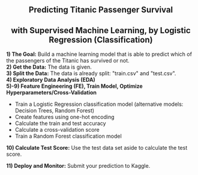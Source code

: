 <h2 align="center">Predicting Titanic Passenger Survival  
    <h2 align="center">with Supervised Machine Learning, by Logistic Regression (Classification)
</h2>

__1) The Goal:__ Build a machine learning model that is able to predict which of the passengers of the Titanic has survived or not.  
__2) Get the Data:__ The data is given.  
__3) Split the Data:__ The data is already split: "train.csv" and "test.csv".  
__4) Exploratory Data Analysis (EDA)__  
__5)-9) Feature Engineering (FE), Train Model, Optimize Hyperparameters/Cross-Validation__

- Train a Logistic Regression classification model (alternative models: Decision Trees, Random Forest)
- Create features using one-hot encoding
- Calculate the train and test accuracy
- Calculate a cross-validation score
- Train a Random Forest classification model

__10) Calculate Test Score:__ Use the test data set aside to calculate the test score.

__11) Deploy and Monitor:__ Submit your prediction to Kaggle.  
